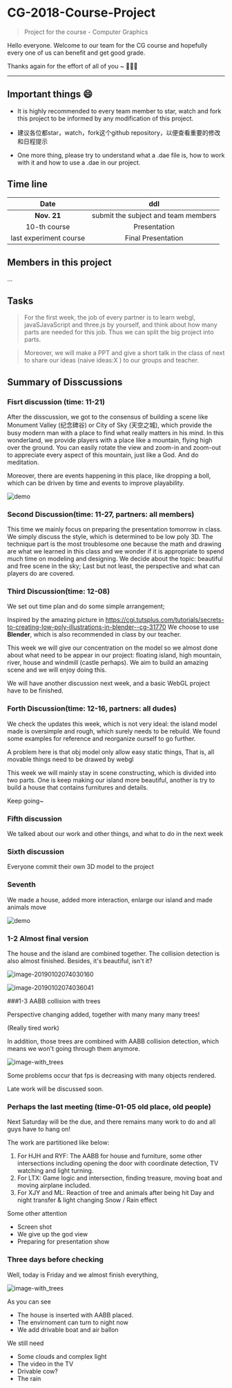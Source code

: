 # CG-2018-Course-Project

> Project for the course - Computer Graphics

Hello everyone. Welcome to our team for the CG course and hopefully every one of us can benefit and get good grade.

Thanks again for the effort of all of you ~ :clap::clap::clap:

---

## Important things :smile:

- It is highly recommended to every team member to star, watch and fork this project to be informed by any modification of this project.

- 建议各位都star，watch，fork这个github repository，以便查看重要的修改和日程提示

- One more thing, please try to understand what a .dae file is, how to work with it and how to use a .dae in our project.

## Time line 

|          Date          |                 ddl                 |
| :--------------------: | :---------------------------------: |
|      **Nov. 21**       | submit the subject and team members |
|      10-th course      |            Presentation             |
| last experiment course |         Final Presentation          |

## Members in this project

...

## Tasks

> For the first week, the job of every partner is to learn webgl, javaSJavaScript and three.js by yourself, and think about how many parts are needed for this job. Thus we can split the big project into parts.

> Moreover, we will make a PPT and give a short talk in the class of next to share our ideas (naive ideas:X ) to our groups and teacher.

## Summary of Disscussions

### Fisrt discussion (time: 11-21)

After the disscussion, we got to the consensus of building a scene like Monument Valley (纪念碑谷) or City of Sky (天空之城), which provide the busy modern man with a place to find what really matters in his mind. In this wonderland, we provide players with a place like a mountain, flying high over the ground. You can easily rotate the view and zoom-in and zoom-out to appreciate every aspect of this mountain, just like a God. And do meditation.

Moreover, there are events happening in this place, like dropping a boll, which can be driven by time and events to improve playability. 

![demo](https://github.com/ryf1123/CG-2018-Course-Project/raw/master/fig/对标工程.png)



### Second Discussion(time: 11-27, partners: all members)

This time we mainly focus on preparing the presentation tomorrow in class. We simply discuss the style, which is determined to be low poly 3D. The technique part is the most troublesome one because the math and drawing are what we learned in this class and we wonder if it is appropriate to spend much time on modeling and designing. We decide about the topic: beautiful and free scene in the sky; Last but not least, the perspective and what can players do are covered.



### Third Discussion(time: 12-08)

We set out time plan and do some simple arrangement;

Inspired by the amazing picture in https://cgi.tutsplus.com/tutorials/secrets-to-creating-low-poly-illustrations-in-blender--cg-31770 We choose to use **Blender**, which is also recommended in class by our teacher.

This week we will give our concentration on the model so we almost done about what need to be appear in our project: floating island, high mountain, river, house and windmill (castle perhaps). We aim to build an amazing scene and we will enjoy doing this.

We will have another discussion next week, and a basic WebGL project have to be finished.


### Forth Discussion(time: 12-16, partners: all dudes)

We check the updates this week, which is not very ideal: the island model made is oversimple and rough, which surely needs to be rebuild. We found some examples for reference and reorganize ourself to go further.

A problem here is that obj model only allow easy static things, That is, all movable things need to be drawed by webgl

This week we will mainly stay in scene constructing, which is divided into two parts. One is keep making our island more beautiful, another is try to build a house that contains furnitures and details.

Keep going~

### Fifth discussion

We talked about our work and other things, and what to do in the next week

### Sixth discussion

Everyone commit their own 3D model to the project

### Seventh

We made a house, added more interaction, enlarge our island and made animals move 

![demo](https://github.com/ryf1123/CG-2018-Course-Project/raw/master/fig/彩电截图.jpg)

### 1-2 Almost final version

The house and the island are combined together. The collision detection is also almost finished. Besides, it's beautiful, isn't it?

![image-20190102074030160](assets/image-20190102074030160.png)

![image-20190102074036041](assets/image-20190102074036041.png)



###1-3 AABB collision with trees

Perspective changing added, together with many many many trees!

(Really tired work)

In addition, those trees are combined with AABB collision detection, which means we won't going through them anymore.

![image-with_trees](./assets/image-with_trees.png)

Some problems occur that fps is decreasing with many objects rendered.

Late work will be discussed soon.



### Perhaps the last meeting (time-01-05 old place, old people)

Next Saturday will be the due, and there remains many work to do and all guys have to hang on!

The work are partitioned like below:

1. For HJH and RYF:
   The AABB for house and furniture, some other intersections including opening the door with coordinate detection, TV watching and light turning.
2. For LTX:
   Game logic and intersection, finding treasure, moving boat and moving airplane included.
3. For XJY and ML:
   Reaction of tree and animals after being hit
   Day and night transfer & light changing
   Snow / Rain effect

Some other attention

- Screen shot
- We give up the god view
- Preparing for presentation show



### Three days before checking

Well, today is Friday and we almost finish everything, 

![image-with_trees](./assets/image-nearlydone.jpg)

As you can see

- The house is inserted with AABB placed.
- The envirnoment can turn to night now
- We add drivable boat and air ballon

We still need

- Some clouds and complex light
- The video in the TV
- Drivable cow?
- The rain
